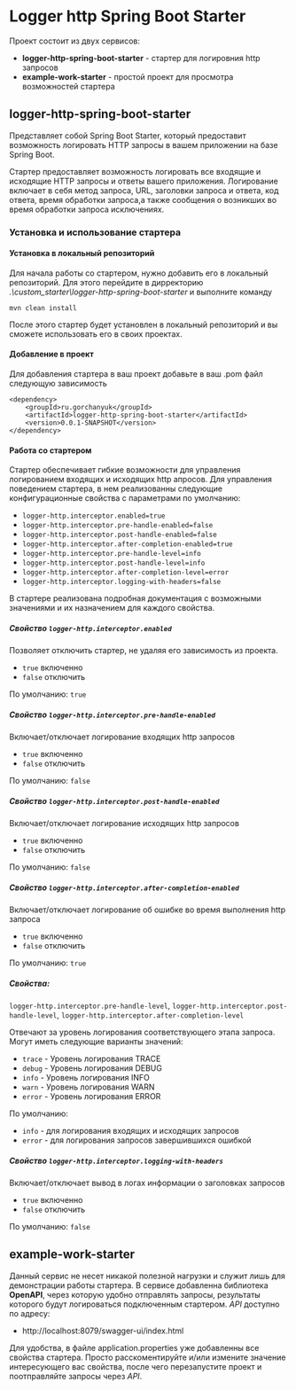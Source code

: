 # Logger http Spring Boot Starter

Проект состоит из двух сервисов:
- **logger-http-spring-boot-starter** - стартер для логировния http запросов
- **example-work-starter** - простой проект для просмотра возможностей стартера


## **logger-http-spring-boot-starter** 
Представляет собой Spring Boot Starter, который предоставит возможность логировать 
HTTP запросы в вашем приложении 
на базе Spring Boot.

Стартер предоставляет возможность логировать все входящие и исходящие HTTP запросы и 
ответы вашего приложения. Логирование включает в себя метод запроса, URL, 
заголовки запроса и ответа, код ответа, время обработки запроса,а также сообщения о 
возникших во время обработки запроса исключениях.

### Установка и использование стартера
#### Установка в локальный репозиторий
Для начала работы со стартером, нужно добавить его в локальный репозиторий.
Для этого перейдите в дирректорию *.\custom_starter\logger-http-spring-boot-starter*
и выполните команду

`mvn clean install`

После этого стартер будет установлен в локальный репозиторий и вы сможете использовать
его в своих проектах.
#### Добавление в проект
Для добавления стартера в ваш проект добавьте в ваш .pom файл следующую зависимость

<pre><code>&lt;dependency&gt;
    &lt;groupId&gt;ru.gorchanyuk&lt;/groupId&gt;
    &lt;artifactId&gt;logger-http-spring-boot-starter&lt;/artifactId&gt;
    &lt;version&gt;0.0.1-SNAPSHOT&lt;/version&gt;
&lt;/dependency&gt;</code></pre>

#### Работа со стартером
Стартер обеспечивает гибкие возможности для управления логированием входящих и исходящих
http апросов. Для управления поведением стартера, в нем реализованны следующие 
конфигурационные свойства с параметрами по умолчанию:
- `logger-http.interceptor.enabled=true`
- `logger-http.interceptor.pre-handle-enabled=false`
- `logger-http.interceptor.post-handle-enabled=false`
- `logger-http.interceptor.after-completion-enabled=true`
- `logger-http.interceptor.pre-handle-level=info`
- `logger-http.interceptor.post-handle-level=info`
- `logger-http.interceptor.after-completion-level=error`
- `logger-http.interceptor.logging-with-headers=false`

В стартере реализована подробная документация с возможными значениями и их назначением
для каждого свойства.
##### Свойство `logger-http.interceptor.enabled`
Позволяет отключить стартер, не удаляя его зависимость из проекта.
- `true` включенно
- `false` отключить

По умолчанию: `true`
##### Свойство `logger-http.interceptor.pre-handle-enabled`
Включает/отключает логирование входящих http запросов
- `true` включенно
- `false` отключить

По умолчанию: `false`
##### Свойство `logger-http.interceptor.post-handle-enabled`
Включает/отключает логирование исходящих http запросов
- `true` включенно
- `false` отключить

По умолчанию: `false`
##### Свойство `logger-http.interceptor.after-completion-enabled`
Включает/отключает логирование об ошибке во время выполнения http запроса
- `true` включенно
- `false` отключить

По умолчанию: `true`
##### Свойства:  
`logger-http.interceptor.pre-handle-level`, 
`logger-http.interceptor.post-handle-level`, 
`logger-http.interceptor.after-completion-level`

Отвечают за уровень логирования соответствующего этапа запроса. 
Могут иметь следующие варианты значений:
- `trace` - Уровень логирования TRACE
- `debug` - Уровень логирования DEBUG
- `info` - Уровень логирования INFO
- `warn` - Уровень логирования WARN
- `error` - Уровень логирования ERROR

По умолчанию:
- `info` - для логирования входящих и исходящих запросов
- `error` - для логирования запросов завершившихся ошибкой

##### Свойство `logger-http.interceptor.logging-with-headers`
Включает/отключает вывод в логах информации о заголовках запросов
- `true` включенно
- `false` отключить

По умолчанию: `false`

## **example-work-starter**
Данный сервис не несет никакой полезной нагрузки и служит лишь для демонстрации 
работы стартера. В сервисе добавленна библиотека **OpenAPI**, через которую удобно
отправлять запросы, результаты которого будут логироваться подключенным стартером. 
*API* доступно по адресу: 
- http://localhost:8079/swagger-ui/index.html

Для удобства, в файле application.properties уже добавленны все свойства стартера. 
Просто расскоментируйте и/или измените значение интересующего вас свойства, после чего
перезапустите проект и поотправляйте запросы через *API*.
